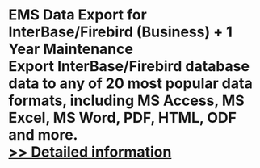 # EMS Data Export for InterBase/Firebird (Business) + 1 Year Maintenance<br />Export InterBase/Firebird database data to any of 20 most popular data formats, including MS Access, MS Excel, MS Word, PDF, HTML, ODF and more.<br />[>> Detailed information](https://secure.shareit.com/shareit/product.html?productid=300068022&affiliateid=200057808)